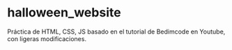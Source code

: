 # halloween_website
Práctica de HTML, CSS, JS basado en el tutorial de Bedimcode en Youtube, con ligeras modificaciones.
